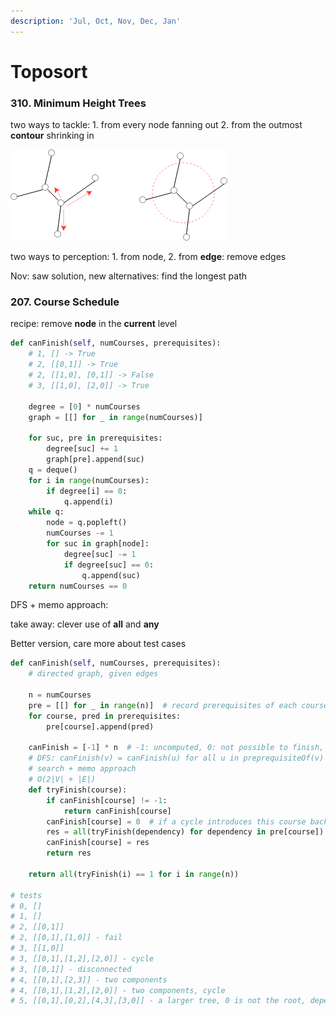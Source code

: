 ```yaml
---
description: 'Jul, Oct, Nov, Dec, Jan'
---
```


# Toposort

### 310. Minimum Height Trees

two ways to tackle: 1. from every node fanning out 2. from the outmost **contour** shrinking in

![start from 1-node vs. start from n-nodes](../../../../.gitbook/assets/310mht_roots.png)

two ways to perception: 1. from node, 2. from **edge**: remove edges

Nov: saw solution, new alternatives: find the longest path

### 207. Course Schedule

recipe:  remove **node** in the **current** level

```python
def canFinish(self, numCourses, prerequisites):
    # 1, [] -> True
    # 2, [[0,1]] -> True
    # 2, [[1,0], [0,1]] -> False
    # 3, [[1,0], [2,0]] -> True

    degree = [0] * numCourses
    graph = [[] for _ in range(numCourses)]

    for suc, pre in prerequisites:
        degree[suc] += 1
        graph[pre].append(suc)
    q = deque()
    for i in range(numCourses):
        if degree[i] == 0:
            q.append(i)
    while q:
        node = q.popleft()
        numCourses -= 1
        for suc in graph[node]:
            degree[suc] -= 1
            if degree[suc] == 0:
                q.append(suc)
    return numCourses == 0
```



DFS + memo approach:

take away: clever use of **all** and **any**

Better version, care more about test cases

```python
def canFinish(self, numCourses, prerequisites):
    # directed graph, given edges
    
    n = numCourses
    pre = [[] for _ in range(n)]  # record prerequisites of each course
    for course, pred in prerequisites:
        pre[course].append(pred)
    
    canFinish = [-1] * n  # -1: uncomputed, 0: not possible to finish, 1: OK
    # DFS: canFinish(v) = canFinish(u) for all u in preprequisiteOf(v)
    # search + memo approach
    # O(2|V| + |E|)
    def tryFinish(course):
        if canFinish[course] != -1:
            return canFinish[course]
        canFinish[course] = 0  # if a cycle introduces this course back, then 0
        res = all(tryFinish(dependency) for dependency in pre[course])
        canFinish[course] = res
        return res
    
    return all(tryFinish(i) == 1 for i in range(n))

# tests
# 0, []
# 1, []
# 2, [[0,1]]
# 2, [[0,1],[1,0]] - fail
# 3, [[1,0]]
# 3, [[0,1],[1,2],[2,0]] - cycle
# 3, [[0,1]] - disconnected
# 4, [[0,1],[2,3]] - two components
# 4, [[0,1],[1,2],[2,0]] - two components, cycle
# 5, [[0,1],[0,2],[4,3],[3,0]] - a larger tree, 0 is not the root, dependencies solved from lower of the tree
```

